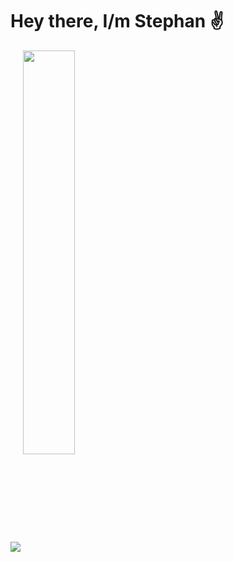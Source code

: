 # Hey there, I/m Stephan ✌️ #

<img align="center" src="https://github-readme-stats.vercel.app/api?username=stfn-ko&count_private=true&show_icons=true&theme=radical"/>

<img align="center" width="40.7%" src="https://github-readme-stats.vercel.app/api/top-langs/?username=stfn-ko&theme=radical&layout=compact&langs_count=6&hide=javascript,html"/>







